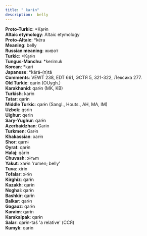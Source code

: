 ```yaml
---
title: " karɨn"
description:  belly
---
```


<strong>Proto-Turkic</strong>:  *Kạrɨn<br>
<strong>Altaic etymology</strong>:  Altaic etymology<br>
<strong> Proto-Altaic</strong>:  *kéra<br>
<strong>Meaning</strong>:  belly<br>
<strong>Russian meaning</strong>:  живот<br>
<strong>Turkic</strong>:  *Kạrɨn<br>
<strong>Tungus-Manchu</strong>:  *kerimuk<br>
<strong>Korean</strong>:  *kari<br>
<strong>Japanese</strong>:  *kárá-(n)tá<br>
<strong>Comments</strong>:  VEWT 238, EDT 661, ЭСТЯ 5, 321-322, Лексика 277.<br>
<strong>Old Turkic</strong>:  qarɨn (OUygh.)<br>
<strong>Karakhanid</strong>:  qarɨn (MK, KB)<br>
<strong>Turkish</strong>:  karɨn<br>
<strong>Tatar</strong>:  qarɨn<br>
<strong>Middle Turkic</strong>:  qarɨn (Sangl., Houts., AH, MA, IM)<br>
<strong>Uzbek</strong>:  qɔrin<br>
<strong>Uighur</strong>:  qerin<br>
<strong>Sary-Yughur</strong>:  qarɨn<br>
<strong>Azerbaidzhan</strong>:  Garɨn<br>
<strong>Turkmen</strong>:  Garɨn<br>
<strong>Khakassian</strong>:  xarɨn<br>
<strong>Shor</strong>:  qarnɨ<br>
<strong>Oyrat</strong>:  qarɨn<br>
<strong>Halaj</strong>:  qārɨn<br>
<strong>Chuvash</strong>:  xɨrъm<br>
<strong>Yakut</strong>:  xarɨn 'rumen; belly'<br>
<strong>Tuva</strong>:  xɨrɨn<br>
<strong>Tofalar</strong>:  xɨrɨn<br>
<strong>Kirghiz</strong>:  qarɨn<br>
<strong>Kazakh</strong>:  qarɨn<br>
<strong>Noghai</strong>:  qarɨn<br>
<strong>Bashkir</strong>:  qarɨn<br>
<strong>Balkar</strong>:  qarɨn<br>
<strong>Gagauz</strong>:  qarɨn<br>
<strong>Karaim</strong>:  qarɨn<br>
<strong>Karakalpak</strong>:  qarɨn<br>
<strong>Salar</strong>:  qarɨn-taš 'a relative' (ССЯ)<br>
<strong>Kumyk</strong>:  qarɨn<br>


